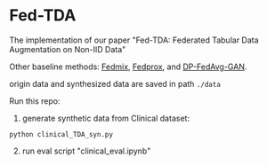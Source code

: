 # Fed-TDA
The implementation of our paper "Fed-TDA: Federated Tabular Data Augmentation on Non-IID Data"

Other baseline methods: [Fedmix](https://github.com/smduan/FedMix), [Fedprox](https://github.com/smduan/FedProx), and [DP-FedAvg-GAN](https://github.com/smduan/HT-Fed-GAN/tree/main/dp-fedavg-gan).

origin data and synthesized data are saved in path `./data`

Run this repo:
1. generate synthetic data from Clinical dataset:

```
python clinical_TDA_syn.py
```

2. run eval script "clinical_eval.ipynb"
